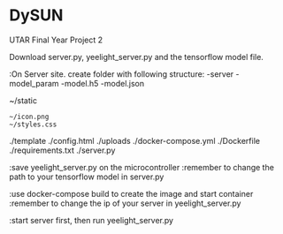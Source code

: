 # DySUN
UTAR Final Year Project 2

Download server.py, yeelight_server.py and the tensorflow model file.

:On Server site.
create folder with following structure:
-server
  -model_param
    -model.h5
    -model.json
    
  ~/static
  
    ~/icon.png
    ~/styles.css
  ./template
    ./config.html
  ./uploads
  ./docker-compose.yml
  ./Dockerfile
  ./requirements.txt
  ./server.py

:save yeelight_server.py on the microcontroller
  :remember to change the path to your tensorflow model in server.py

:use docker-compose build to create the image and start container
  :remember to change the ip of your server in yeelight_server.py

:start server first, then run yeelight_server.py



